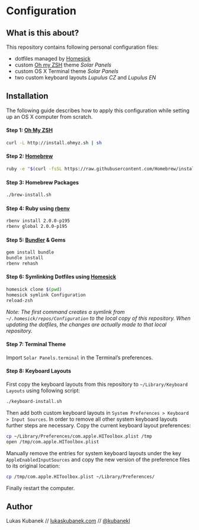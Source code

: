 # Configuration

## What is this about?

This repository contains following personal configuration files:

- dotfiles managed by [Homesick](https://github.com/technicalpickles/homesick)
- custom [Oh my ZSH](https://github.com/robbyrussell/oh-my-zsh) theme *Solar Panels*
- custom OS X Terminal theme *Solar Panels*
- two custom keyboard layouts *Lupulus CZ* and *Lupulus EN*

## Installation

The following guide describes how to apply this configuration while setting up an OS X computer from scratch.

#### Step 1: [Oh My ZSH](https://github.com/robbyrussell/oh-my-zsh)

```bash
curl -L http://install.ohmyz.sh | sh
```

#### Step 2: [Homebrew](http://brew.sh)

```bash
ruby -e "$(curl -fsSL https://raw.githubusercontent.com/Homebrew/install/master/install)"
```

#### Step 3: Homebrew Packages

```bash
./brew-install.sh
```

#### Step 4: Ruby using [rbenv](https://github.com/sstephenson/rbenv)

```bash
rbenv install 2.0.0-p195
rbenv global 2.0.0-p195
```

#### Step 5: [Bundler](http://bundler.io) & Gems

```bash
gem install bundle
bundle install
rbenv rehash
```

#### Step 6: Symlinking Dotfiles using [Homesick](https://github.com/technicalpickles/homesick)

```bash
homesick clone $(pwd)
homesick symlink Configuration
reload-zsh
```

*Note: The first command creates a symlink from `~/.homesick/repos/Configuration` to the local copy of this repository. When updating the dotfiles, the changes are actually made to that local repository.*

#### Step 7: Terminal Theme

Import `Solar Panels.terminal` in the Terminal’s preferences.

#### Step 8: Keyboard Layouts

First copy the keyboard layouts from this repository to `~/Library/Keyboard Layouts` using following script:

```bash
./keyboard-install.sh
```

Then add both custom keyboard layouts in `System Preferences > Keyboard > Input Sources`. In order to remove all other system keyboard layouts further steps are necessary. Copy the current keyboard layout preferences:

```bash
cp ~/Library/Preferences/com.apple.HIToolbox.plist /tmp
open /tmp/com.apple.HIToolbox.plist
```

Manually remove the entries for system keyboard layouts under the key `AppleEnabledInputSources` and copy the new version of the preference files to its original location:

```bash
cp /tmp/com.apple.HIToolbox.plist ~/Library/Preferences/
```

Finally restart the computer.

## Author

Lukas Kubanek // [lukaskubanek.com](http://lukaskubanek.com) // [@kubanekl](https://twitter.com/kubanekl)
